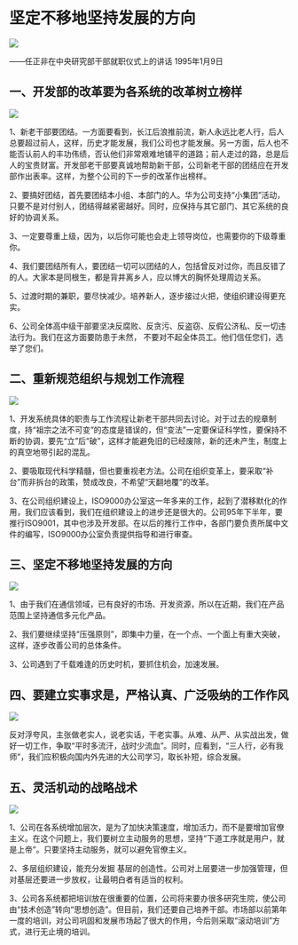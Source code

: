 # 坚定不移地坚持发展的方向
<img class="pv" src="https://api.visitor.plantree.me/visitor-badge/pv?namespace=plantree.me&key=renzhengfei-speeches/./docs/speeches/1995/01/坚定不移地坚持发展的方向.md">


——任正非在中央研究部干部就职仪式上的讲话
1995年1月9日

## 一、开发部的改革要为各系统的改革树立榜样
<img class="pv" src="https://api.visitor.plantree.me/visitor-badge/pv?namespace=plantree.me&key=renzhengfei-speeches/./docs/speeches/1995/01/坚定不移地坚持发展的方向.md">


1、新老干部要团结。一方面要看到，长江后浪推前流，新人永远比老人行，后人总要超过前人，这样，历史才能发展，我们公司也才能发展。另一方面，后人也不能否认前人的丰功伟绩，否认他们非常艰难地铺平的道路；前人走过的路，总是后人的宝贵财富。开发部老干部要真诚地帮助新干部，公司新老干部的团结应在开发部作出表率。这样，为整个公司的下一步的改革作出榜样。

2、要搞好团结，首先要团结本小组、本部门的人。华为公司支持“小集团”活动，只要不是对付别人，团结得越紧密越好。同时，应保持与其它部门、其它系统的良好的协调关系。

3、一定要尊重上级，因为，以后你可能也会走上领导岗位，也需要你的下级尊重你。

4、我们要团结所有人，要团结一切可以团结的人，包括曾反对过你，而且反错了的人。大家本是同根生，都是背井离乡人，应以博大的胸怀处理周边关系。

5、过渡时期的兼职，要尽快减少。培养新人，逐步接过火把，使组织建设得更充实。

6、公司全体高中级干部要坚决反腐败、反贪污、反盗窃、反假公济私、反一切违法行为。我们在这方面要防患于未然， 不要对不起全体员工。他们信任您们，选举了您们。

## 二、重新规范组织与规划工作流程
<img class="pv" src="https://api.visitor.plantree.me/visitor-badge/pv?namespace=plantree.me&key=renzhengfei-speeches/./docs/speeches/1995/01/坚定不移地坚持发展的方向.md">


1、开发系统具体的职责与工作流程让新老干部共同去讨论。对于过去的规章制度，持“祖宗之法不可变”的态度是错误的，但“变法”一定要保证科学性，要保持不断的协调，要先“立”后“破”，这样才能避免旧的已经废除，新的还未产生，制度上的真空地带引起的混乱。

2、要吸取现代科学精髓，但也要重视老方法。公司在组织变革上，要采取“补台”而非拆台的政策，赞成改良，不希望“天翻地覆”的改革。

3、在公司组织建设上，ISO9000办公室这一年多来的工作，起到了潜移默化的作用，我们应该看到，我们在组织建设上的进步还是很大的。公司95年下半年，要推行ISO9001，其中也涉及开发部。在以后的推行工作中，各部门要负责所属中文件的编写，ISO9000办公室负责提供指导和进行审查。

## 三、坚定不移地坚持发展的方向
<img class="pv" src="https://api.visitor.plantree.me/visitor-badge/pv?namespace=plantree.me&key=renzhengfei-speeches/./docs/speeches/1995/01/坚定不移地坚持发展的方向.md">


1、由于我们在通信领域，已有良好的市场、开发资源，所以在近期，我们在产品范围上坚持通信多元化产品。

2、我们要继续坚持“压强原则”，即集中力量，在一个点、一个面上有重大突破，这样，逐步改善公司的总体条件。

3、公司遇到了千载难逢的历史时机，要抓住机会，加速发展。

## 四、要建立实事求是，严格认真、广泛吸纳的工作作风
<img class="pv" src="https://api.visitor.plantree.me/visitor-badge/pv?namespace=plantree.me&key=renzhengfei-speeches/./docs/speeches/1995/01/坚定不移地坚持发展的方向.md">


反对浮夸风，主张做老实人，说老实话，干老实事。从难、从严、从实战出发，做好一切工作，争取“平时多流汗，战时少流血”。同时，应看到，“三人行，必有我师”，我们应积极向国内外先进的大公司学习，取长补短，综合发展。

## 五、灵活机动的战略战术
<img class="pv" src="https://api.visitor.plantree.me/visitor-badge/pv?namespace=plantree.me&key=renzhengfei-speeches/./docs/speeches/1995/01/坚定不移地坚持发展的方向.md">


1、公司在各系统增加层次，是为了加快决策速度，增加活力，而不是要增加官僚主义。在这个问题上，我们要树立主动服务的思想，坚持“下道工序就是用户，就是上帝”。只要坚持主动服务，就可以避免官僚主义。

2、多层组织建设，能充分发掘 基层的创造性。公司对上层要进一步加强管理，但对基层还要进一步放权，让最明白者有适当的权利。

3、公司各系统都把培训放在很重要的位置，公司将来要办很多研究生院，使公司由“技术创造”转向“思想创造”。但目前，我们还要自己培养干部。市场部以前第年一度的培训，对公司巩固和发展市场起了很大的作用，今后则采取“滚动培训”方式，进行无止境的培训。
